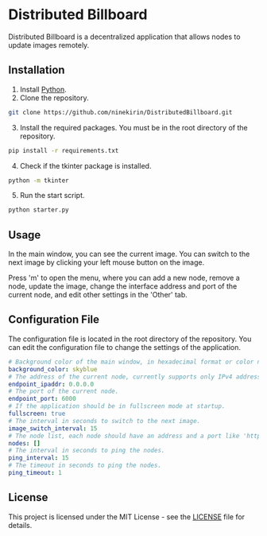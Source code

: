 # Distributed Billboard
Distributed Billboard is a decentralized application that allows nodes to update images remotely.

## Installation
1. Install [Python](https://www.python.org/downloads/).
2. Clone the repository.
```bash
git clone https://github.com/ninekirin/DistributedBillboard.git
```
3. Install the required packages. You must be in the root directory of the repository.
```bash
pip install -r requirements.txt
```
4. Check if the tkinter package is installed.
```bash
python -m tkinter
```
5. Run the start script.
```bash
python starter.py
```

## Usage
In the main window, you can see the current image. You can switch to the next image by clicking your left mouse button on the image.

Press 'm' to open the menu, where you can add a new node, remove a node, update the image, change the interface address and port of the current node, and edit other settings in the 'Other' tab.

## Configuration File
The configuration file is located in the root directory of the repository. You can edit the configuration file to change the settings of the application.

```yaml
# Background color of the main window, in hexadecimal format or color name.
background_color: skyblue
# The address of the current node, currently supports only IPv4 addresses.
endpoint_ipaddr: 0.0.0.0
# The port of the current node.
endpoint_port: 6000
# If the application should be in fullscreen mode at startup.
fullscreen: true
# The interval in seconds to switch to the next image.
image_switch_interval: 15
# The node list, each node should have an address and a port like 'http://<address>:<port>'.
nodes: []
# The interval in seconds to ping the nodes.
ping_interval: 15
# The timeout in seconds to ping the nodes.
ping_timeout: 1
```


## License
This project is licensed under the MIT License - see the [LICENSE](LICENSE) file for details.